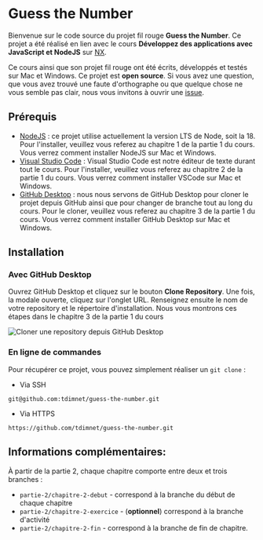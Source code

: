 # Guess the Number

Bienvenue sur le code source du projet fil rouge **Guess the Number**. Ce projet a été réalisé en lien avec le cours **Développez des applications avec JavaScript et NodeJS** sur [NX](https://nx.academy).

Ce cours ainsi que son projet fil rouge ont été écrits, développés et testés sur Mac et Windows. Ce projet est **open source**. Si vous avez une question, que vous avez trouvé une faute d'orthographe ou que quelque chose ne vous semble pas clair, nous vous invitons à ouvrir une [issue]().

## Prérequis

- [NodeJS](https://nodejs.org/en/) : ce projet utilise actuellement la version LTS de Node, soit la 18. Pour l'installer, veuillez vous referez au chapitre 1 de la partie 1 du cours. Vous verrez comment installer NodeJS sur Mac et Windows.
- [Visual Studio Code](https://code.visualstudio.com/) : Visual Studio Code est notre éditeur de texte durant tout le cours. Pour l'installer, veuillez vous referez au chapitre 2 de la partie 1 du cours. Vous verrez comment installer VSCode sur Mac et Windows.
- [GitHub Desktop](https://desktop.github.com/) : nous nous servons de GitHub Desktop pour cloner le projet depuis GitHub ainsi que pour changer de branche tout au long du cours. Pour le cloner, veuillez vous referez au chapitre 3 de la partie 1 du cours. Vous verrez comment installer GitHub Desktop sur Mac et Windows.

## Installation

### Avec GitHub Desktop

Ouvrez GitHub Desktop et cliquez sur le bouton **Clone Repository**. Une fois, la modale ouverte, cliquez sur l'onglet URL. Renseignez ensuite le nom de votre repository et le répertoire d'installation. Nous vous montrons ces étapes dans le chapitre 3 de la partie 1 du cours

<img src="./github-desktop.png" alt="Cloner une repository depuis GitHub Desktop" />

### En ligne de commandes

Pour récupérer ce projet, vous pouvez simplement réaliser un `git clone` :

- Via SSH
```
git@github.com:tdimnet/guess-the-number.git
```

- Via HTTPS
```
https://github.com/tdimnet/guess-the-number.git
```

## Informations complémentaires:

À partir de la partie 2, chaque chapitre comporte entre deux et trois branches :
- `partie-2/chapitre-2-debut` - correspond à la branche du début de chaque chapitre
- `partie-2/chapitre-2-exercice` - (**optionnel**) correspond à la branche d'activité
- `partie-2/chapitre-2-fin` - correspond à la branche de fin de chapitre.
